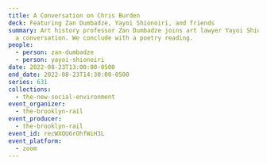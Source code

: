 ```yaml
---
title: A Conversation on Chris Burden
deck: Featuring Zan Dumbadze, Yayoi Shionoiri, and friends
summary: Art history professor Zan Dumbadze joins art lawyer Yayoi Shionoiri for
  a conversation. We conclude with a poetry reading.
people:
  - person: zan-dumbadze
  - person: yayoi-shionoiri
date: 2022-08-23T13:00:00-0500
end_date: 2022-08-23T14:30:00-0500
series: 631
collections:
  - the-new-social-environment
event_organizer:
  - the-brooklyn-rail
event_producer:
  - the-brooklyn-rail
event_id: recWXQU6rOhfWiH3L
event_platform:
  - zoom
---
```

